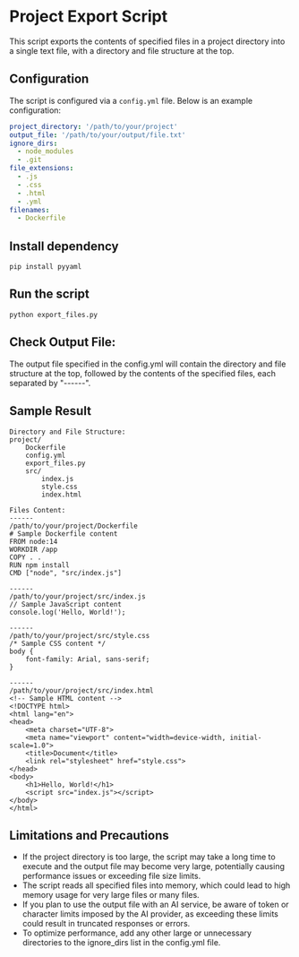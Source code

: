 # Project Export Script

This script exports the contents of specified files in a project directory into a single text file, with a directory and file structure at the top.

## Configuration

The script is configured via a `config.yml` file. Below is an example configuration:

```yaml
project_directory: '/path/to/your/project'
output_file: '/path/to/your/output/file.txt'
ignore_dirs:
  - node_modules
  - .git
file_extensions:
  - .js
  - .css
  - .html
  - .yml
filenames:
  - Dockerfile
```

## Install dependency
`pip install pyyaml`

## Run the script
`python export_files.py`

## Check Output File: 
The output file specified in the config.yml will contain the directory and file structure at the top, followed by the contents of the specified files, each separated by "------".

## Sample Result
```
Directory and File Structure:
project/
    Dockerfile
    config.yml
    export_files.py
    src/
        index.js
        style.css
        index.html

Files Content:
------
/path/to/your/project/Dockerfile
# Sample Dockerfile content
FROM node:14
WORKDIR /app
COPY . .
RUN npm install
CMD ["node", "src/index.js"]

------
/path/to/your/project/src/index.js
// Sample JavaScript content
console.log('Hello, World!');

------
/path/to/your/project/src/style.css
/* Sample CSS content */
body {
    font-family: Arial, sans-serif;
}

------
/path/to/your/project/src/index.html
<!-- Sample HTML content -->
<!DOCTYPE html>
<html lang="en">
<head>
    <meta charset="UTF-8">
    <meta name="viewport" content="width=device-width, initial-scale=1.0">
    <title>Document</title>
    <link rel="stylesheet" href="style.css">
</head>
<body>
    <h1>Hello, World!</h1>
    <script src="index.js"></script>
</body>
</html>
```

## Limitations and Precautions
- If the project directory is too large, the script may take a long time to execute and the output file may become very large, potentially causing performance issues or exceeding file size limits. 
- The script reads all specified files into memory, which could lead to high memory usage for very large files or many files. 
- If you plan to use the output file with an AI service, be aware of token or character limits imposed by the AI provider, as exceeding these limits could result in truncated responses or errors. 
- To optimize performance, add any other large or unnecessary directories to the ignore_dirs list in the config.yml file.